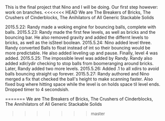 This is the final project that Nino and I will be doing. Our first step however: work on branches.
<<<<<<< HEAD
We are The Breakers of Bricks, The Crushers of Cinderblocks, The Anihilators of All Generic Stackable Solids

2015.5.22: Randy made a woking engine for bouncing balls, complete with balls.
2015.5.23: Randy made the first few levels, as well as bricks and the bouncing bar. He also removed gravity and added the differnt levels to bricks, as well as the isSteel boolean.
2015.5.24: Nino added level three. Randy converted Balls to float instead of int so their bouncing would be more predictable. He also added leveling up and pause. Finally, level 4 was added.
2015.5.25: The impossible level was added by Randy. Randy also added xdir/ydir checking to stop balls from boomeranging around bricks. Later, Randy added two more levels.
2015.5.26: Added .1 to all xdirs to avoid balls bouncing straight up forever.
2015.5.27: Randy authored and Nino merged a fix that checked the ball's height to make scanning faster. Also fixed bug where hitting space while the level is on holds space til level ends. Dropped timer to 4 secondsish.



=======
We are The Breakers of Bricks, The Crushers of Cinderblocks, The Annihilators of All Generic Stackable Solids
>>>>>>> master
